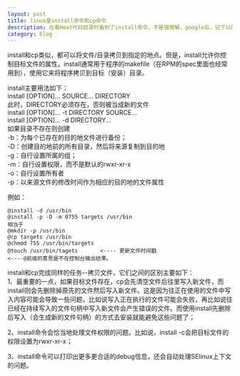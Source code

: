 ```yaml
---
layout: post
title: linux里install命令和cp命令
description: 在看Heat代码目录时看到了install命令，不是很理解，google后，记下以便后续查看
category: blog
---
```


install和cp类似，都可以将文件/目录拷贝到指定的地点。但是，install允许你控制目标文件的属性。install通常用于程序的makefile（在RPM的spec里面也经常用到），使用它来将程序拷贝到目标（安装）目录。

install主要用法如下：  
install [OPTION]... SOURCE... DIRECTORY  
此时，DIRECTORY必须存在，否则被当成新的文件  
install [OPTION]... -t DIRECTORY SOURCE...  
install [OPTION]... -d DIRECTORY...  
如果目录不存在则创建  
-b：为每个已存在的目的地文件进行备份；  
-D：创建目的地前的所有目录，然后将来源复制到目的地  
-g：自行设置所属的组；  
-m：自行设置权限，而不是默认的rwxr-xr-x  
-o：自行设置所有者  
-p：以来源文件的修改时间作为相应的目的地的文件属性

例如：  

	@install -d /usr/bin
	@install -p -D -m 0755 targets /usr/bin
	相当于
	@mkdir -p /usr/bin
	@cp targets /usr/bin
	@chmod 755 /usr/bin/targets
	@touch /usr/bin/tagets       <---- 更新文件时间戳
	<----@前缀的意思是不在控制台输出结果。

install和cp完成同样的任务--拷贝文件，它们之间的区别主要如下：  
1、最重要的一点，如果目标文件存在，cp会先清空文件后往里写入新文件，而install则会先删除掉原先的文件然后写入新文件。这是因为往正在使用的文件中写入内容可能会导致一些问题，比如说写入正在执行的文件可能会失败，再比如说往已经在持续写入的文件句柄中写入新文件会产生错误的文件。而使用install先删除后写入（会生成新的文件句柄）的方式去安装就能避免这些问题了；

2、install命令会恰当地处理文件权限的问题。比如说，install -c会把目标文件的权限设置为rwxr-xr-x；

3、install命令可以打印出更多更合适的debug信息，还会自动处理SElinux上下文的问题。




